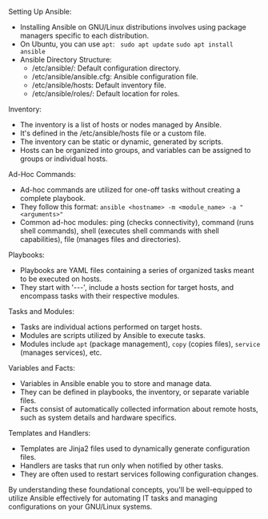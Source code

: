 Setting Up Ansible:
- Installing Ansible on GNU/Linux distributions involves using package managers specific to each distribution.
- On Ubuntu, you can use `apt`:
 ` sudo apt update`
  `sudo apt install ansible`
- Ansible Directory Structure:
  - /etc/ansible/: Default configuration directory.
  - /etc/ansible/ansible.cfg: Ansible configuration file.
  - /etc/ansible/hosts: Default inventory file.
  - /etc/ansible/roles/: Default location for roles.

Inventory:
- The inventory is a list of hosts or nodes managed by Ansible.
- It's defined in the /etc/ansible/hosts file or a custom file.
- The inventory can be static or dynamic, generated by scripts.
- Hosts can be organized into groups, and variables can be assigned to groups or individual hosts.

Ad-Hoc Commands:
- Ad-hoc commands are utilized for one-off tasks without creating a complete playbook.
- They follow this format:
  `ansible <hostname> -m <module_name> -a "<arguments>"`
- Common ad-hoc modules: ping (checks connectivity), command (runs shell commands), shell (executes shell commands with shell capabilities), file (manages files and directories).

Playbooks:
- Playbooks are YAML files containing a series of organized tasks meant to be executed on hosts.
- They start with '---', include a hosts section for target hosts, and encompass tasks with their respective modules.

Tasks and Modules:
- Tasks are individual actions performed on target hosts.
- Modules are scripts utilized by Ansible to execute tasks.
- Modules include `apt` (package management), `copy` (copies files), `service` (manages services), etc.

Variables and Facts:
- Variables in Ansible enable you to store and manage data.
- They can be defined in playbooks, the inventory, or separate variable files.
- Facts consist of automatically collected information about remote hosts, such as system details and hardware specifics.

Templates and Handlers:
- Templates are Jinja2 files used to dynamically generate configuration files.
- Handlers are tasks that run only when notified by other tasks.
- They are often used to restart services following configuration changes.

By understanding these foundational concepts, you'll be well-equipped to utilize Ansible effectively for automating IT tasks and managing configurations on your GNU/Linux systems.
